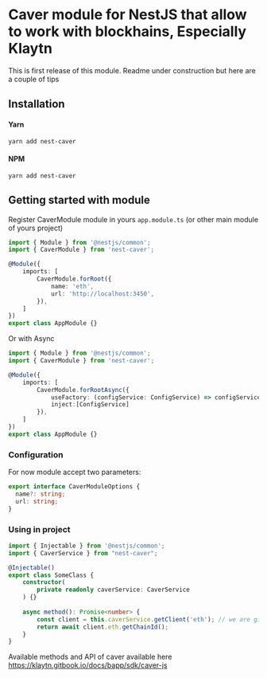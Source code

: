 # Caver module for NestJS that allow to work with blockhains, Especially Klaytn

This is first release of this module. Readme under construction but here are a couple of tips

## Installation

#### Yarn
`yarn add nest-caver`

#### NPM
`yarn add nest-caver`

## Getting started with module

Register CaverModule module in yours `app.module.ts` (or other main module of yours project)

```typescript
import { Module } from '@nestjs/common';
import { CaverModule } from 'nest-caver';

@Module({
    imports: [
        CaverModule.forRoot({
            name: 'eth',
            url: 'http://localhost:3450',
        }),
    ]
})
export class AppModule {}

```

Or with Async

```typescript
import { Module } from '@nestjs/common';
import { CaverModule } from 'nest-caver';

@Module({
    imports: [
        CaverModule.forRootAsync({
            useFactory: (configService: ConfigService) => configService.get('caver'),
            inject:[ConfigService]
        }),
    ]
})
export class AppModule {}
```

### Configuration

For now module accept two parameters:

```typescript
export interface CaverModuleOptions {
  name?: string;
  url: string;
}
```

### Using in project

```typescript
import { Injectable } from '@nestjs/common';
import { CaverService } from "nest-caver";

@Injectable()
export class SomeClass {
    constructor(
        private readonly caverService: CaverService
    ) {}
    
    async method(): Promise<number> {
        const client = this.caverService.getClient('eth'); // we are give name of client in config file
        return await client.eth.getChainId();
    }
}
```

Available methods and API of caver available here https://klaytn.gitbook.io/docs/bapp/sdk/caver-js
